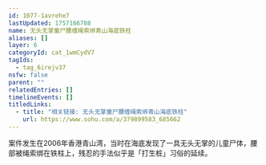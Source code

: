 ```yaml
---
id: 1077-1avrehe7
lastUpdated: 1757166788
name: 无头无掌童尸腰缠绳索绑青山海底铁柱
aliases: []
layer: 6
categoryId: cat_1wmCydV7
tagIds:
  - tag_6irejv37
nsfw: false
parent: ""
relatedEntries: []
timelineEvents: []
titledLinks:
  - title: "相关链接: 无头无掌童尸腰缠绳索绑青山海底铁柱"
    url: https://www.sohu.com/a/379899583_685662
---
```


案件发生在2006年香港青山湾，当时在海底发现了一具无头无掌的儿童尸体，腰部被绳索绑在铁柱上，残忍的手法似乎是「打生桩」习俗的延续。